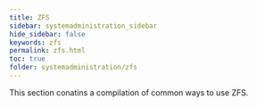 ```yaml
---
title: ZFS
sidebar: systemadministration_sidebar
hide_sidebar: false
keywords: zfs
permalink: zfs.html
toc: true
folder: systemadministration/zfs
---
```


This section conatins a compilation of common ways to use ZFS.
